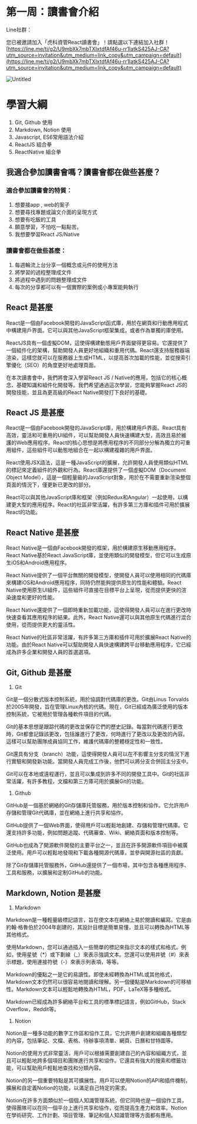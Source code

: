 # 第一周：讀書會介紹

Line社群：

您已被邀請加入「虎科資管React讀書會」！請點選以下連結加入社群！
[https://line.me/ti/g2/U9mbXk7mbTXIxtdfAf46u-rr1IatkS425AJ-CA?utm_source=invitation&utm_medium=link_copy&utm_campaign=default](https://line.me/ti/g2/U9mbXk7mbTXIxtdfAf46u-rr1IatkS425AJ-CA?utm_source=invitation&utm_medium=link_copy&utm_campaign=default)

![Untitled](%E7%AC%AC%E4%B8%80%E5%91%A8%EF%BC%9A%E8%AE%80%E6%9B%B8%E6%9C%83%E4%BB%8B%E7%B4%B9%20aee91038130f453d980fe342f12e40a9/Untitled.png)

# 學習大綱

1. Git, Github 使用
2. Markdown, Notion 使用
3.  Javascript, ES6常用語法介紹
4. ReactJS 組合拳
5. ReactNative 組合拳

## 我適合參加讀書會嗎？讀書會都在做些甚麼？

### 適合參加讀書會的特質：

1. 想要接app , web的案子
2. 想要尋找專題或論文介面的呈現方式
3. 想要有吃飯的工具
4. 願意學習，不怕吃一點點苦。
5. 我想要學習React JS/Native

### 讀書會都在做些甚麼：

1. 每週輪流上台分享一個概念或元件的使用方法
2. 將學習的過程整理成文件
3. 將過程中遇到的問題整理成文件
4. 每次的分享都可以有一個實際的案例或小專案能夠執行

## React 是甚麼

 

React是一個由Facebook開發的JavaScript函式庫，用於在網頁和行動應用程式中構建用戶界面。它可以與其他JavaScript框架集成，或者作為單獨的庫使用。

ReactJS具有一個虛擬DOM，這使得構建動態用戶界面變得更容易。它還提供了一個組件化的架構，幫助開發人員更好地組織和重用代碼。React還支持服務器端渲染，這樣您就可以在服務器上生成HTML，以提高首次加載的性能，並從搜索引擎優化（SEO）的角度更好地處理頁面。

在本次讀書會中，我們將會深入學習React JS / Native的應用，包括它的核心概念、基礎知識和組件化開發等。我們希望通過這次學習，您能夠掌握React JS的開發技能，並且為更高級的React Native開發打下良好的基礎。

## React JS 是甚麼

React是一個由Facebook開發的JavaScript庫，用於構建用戶界面。React具有高效，靈活和可重用的UI組件，可以幫助開發人員快速構建大型，高效且易於維護的Web應用程序。React的核心思想是將應用程序的不同部分分解為獨立的可重用組件，這些組件可以動態地組合在一起以構建複雜的用戶界面。

React使用JSX語法，這是一種JavaScript的擴展，允許開發人員使用類似HTML的標記來定義組件的外觀和行為。React庫還提供了一個虛擬DOM（Document Object Model），這是一個輕量級的JavaScript對象，用於在不需要重新渲染整個頁面的情況下，僅更新已更改的部分。

React可以與其他JavaScript庫和框架（例如Redux和Angular）一起使用，以構建更大型的應用程序。React的社區非常活躍，有許多第三方庫和插件可用於擴展React的功能。

## React Native 是甚麼

React Native是一個由Facebook開發的框架，用於構建原生移動應用程序。React Native基於React JavaScript庫，並使用類似的開發模型，但它可以生成原生iOS和Android應用程序。

React Native提供了一個平台無關的開發模型，使開發人員可以使用相同的代碼庫來構建iOS和Android應用程序，同時仍然能夠提供原生的性能和體驗。React Native使用原生UI組件，這些組件可直接在目標平台上呈現，從而提供更快的渲染速度和更好的性能。

React Native還提供了一個即時重新加載功能，這使得開發人員可以在進行更改時快速查看其應用程序的結果。此外，React Native還可以與其他原生代碼進行混合使用，從而提供更大的靈活性。

React Native的社區非常活躍，有許多第三方庫和插件可用於擴展React Native的功能。由於React Native可以幫助開發人員快速構建跨平台移動應用程序，它已經成為許多企業和開發人員的首選選項。

## Git, Github 是甚麼

1. Git

Git是一個分散式版本控制系統，用於協調對代碼庫的更改。Git由Linus Torvalds於2005年開發，旨在管理Linux內核的代碼。現在，Git已經成為廣泛使用的版本控制系統，它被用於管理各種軟件項目的代碼。

Git的基本思想是跟踪代碼的更改並保存它們的歷史記錄。每當對代碼進行更改時，Git都會記錄該更改，包括誰進行了更改，何時進行了更改以及更改的內容。這樣可以幫助團隊成員協同工作，維護代碼庫的整體穩定性和一致性。

Git還具有分支（branch）功能，這使得開發人員可以在不影響主分支的情況下進行實驗和開發新功能。當開發人員完成工作後，他們可以將分支合併回主分支中。

Git可以在本地或遠程運行，並且可以集成到許多不同的開發工具中。Git的社區非常活躍，有許多教程，文檔和第三方庫可用於擴展Git的功能。

1. Github

GitHub是一個基於網絡的Git存儲庫托管服務，用於版本控制和協作。它允許用戶存儲和管理Git代碼庫，並在網絡上進行共享和協作。

GitHub提供了一個Web界面，使得用戶可以輕鬆地創建、存儲和管理代碼庫。它還支持許多功能，例如問題追蹤、代碼審查、Wiki、網絡頁面和版本控制等。

GitHub也成為了開源軟件開發的主要平台之一，並且在許多開源軟件項目中被廣泛使用。用戶可以輕鬆地發現和下載各種開源代碼庫，並參與開源社區的貢獻。

除了Git存儲庫托管服務外，GitHub還提供了一個市場，其中包含各種應用程序、工具和服務，以擴展和定制GitHub的功能。

## Markdown, Notion 是甚麼

1. Markdown

Markdown是一種輕量級標記語言，旨在使文本在網絡上易於閱讀和編寫。它是由約翰·格魯伯於2004年創建的，其設計目標是簡單易懂，並且可以轉換為HTML等其他格式。

使用Markdown，您可以通過插入一些簡單的標記來指示文本的樣式和格式。例如，使用星號（*）或下劃線（_）來表示強調文本。您還可以使用井號（#）來表示標題，使用連接符號（-）來表示列表項，等等。

Markdown的優點之一是它的易讀性。即使未經轉換為HTML或其他格式，Markdown文本仍然可以很容易地閱讀和理解。另一個優點是Markdown的可移植性。Markdown文本可以輕鬆地轉換為HTML，PDF，LaTeX等多種格式。

Markdown已經成為許多網絡平台和工具的標準標記語言，例如GitHub，Stack Overflow，Reddit等。

1. Notion

Notion是一種多功能的數字工作區和協作工具，它允許用戶創建和組織各種類型的內容，包括筆記、文檔、表格、待辦事項清單、網頁、日曆和甘特圖等。

Notion的使用方式非常靈活，用戶可以根據需要創建自己的內容和組織方式，並且可以輕鬆地跨多個項目和團隊進行共享和協作。它還具有強大的搜索和標籤功能，可以幫助用戶輕鬆地查找和分類內容。

Notion的另一個重要特點是其可擴展性。用戶可以使用Notion的API和插件機制，擴展和自定義Notion的功能，以滿足自己特定的需求。

Notion在許多方面類似於一個個人知識管理系統，但它同時也是一個協作工具，使得團隊可以在同一個平台上進行共享和協作，從而提高生產力和效率。Notion在學術研究、工作計劃、項目管理、筆記和個人知識管理等方面都有應用。